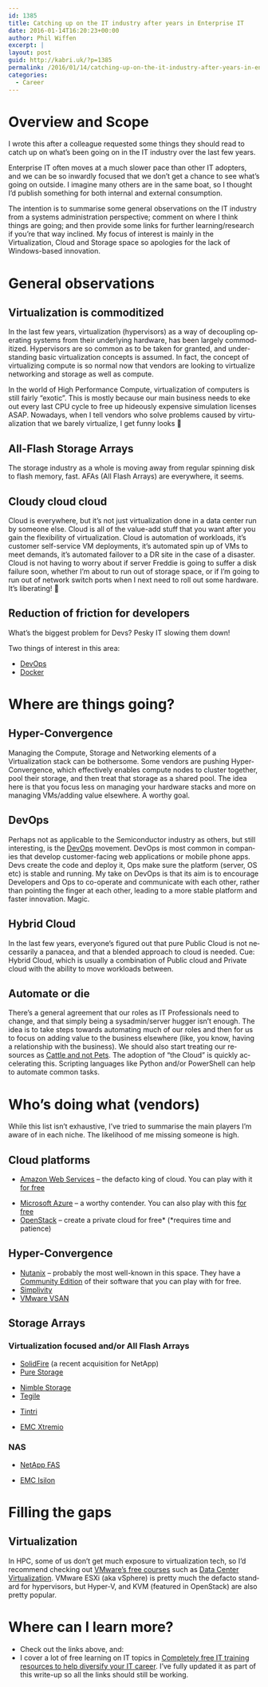 ```yaml
---
id: 1385
title: Catching up on the IT industry after years in Enterprise IT
date: 2016-01-14T16:20:23+00:00
author: Phil Wiffen
excerpt: |
layout: post
guid: http://kabri.uk/?p=1385
permalink: /2016/01/14/catching-up-on-the-it-industry-after-years-in-enterprise-it/
categories:
  - Career
---
```

<h1 lang="en-GB">
  Overview and Scope
</h1>

<p lang="en-GB">
  I wrote this after a colleague requested some things they should read to catch up on what&#8217;s been going on in the IT industry over the last few years.
</p>

<p lang="en-GB">
  Enterprise IT often moves at a much slower pace than other IT adopters, and we can be so inwardly focused that we don&#8217;t get a chance to see what&#8217;s going on outside. I imagine many others are in the same boat, so I thought I&#8217;d publish something for both internal and external consumption.
</p>

<p lang="en-GB">
  The intention is to summarise some general observations on the IT industry from a systems administration perspective; comment on where I think things are going; and then provide some links for further learning/research if you&#8217;re that way inclined. My focus of interest is mainly in the Virtualization, Cloud and Storage space so apologies for the lack of Windows-based innovation.
</p>

<h1 lang="en-GB">
  General observations
</h1>

<h2 lang="en-GB">
  Virtualization is commoditized
</h2>

<p lang="en-GB">
  In the last few years, virtualization (hypervisors) as a way of decoupling operating systems from their underlying hardware, has been largely commoditized. Hypervisors are so common as to be taken for granted, and understanding basic virtualization concepts is assumed. In fact, the concept of virtualizing compute is so normal now that vendors are looking to virtualize networking and storage as well as compute.
</p>

<p lang="en-GB">
  In the world of High Performance Compute, virtualization of computers is still fairly &#8220;exotic&#8221;. This is mostly because our main business needs to eke out every last CPU cycle to free up hideously expensive simulation licenses ASAP. Nowadays, when I tell vendors who solve problems caused by virtualization that we barely virtualize, I get funny looks 🙂
</p>

<h2 lang="en-GB">
  All-Flash Storage Arrays
</h2>

<p lang="en-GB">
  The storage industry as a whole is moving away from regular spinning disk to flash memory, fast. AFAs (All Flash Arrays) are everywhere, it seems.
</p>

<h2 lang="en-GB">
  Cloudy cloud cloud
</h2>

<p lang="en-GB">
  Cloud is everywhere, but it&#8217;s not just virtualization done in a data center run by someone else. Cloud is all of the value-add stuff that you want after you gain the flexibility of virtualization. Cloud is automation of workloads, it&#8217;s customer self-service VM deployments, it&#8217;s automated spin up of VMs to meet demands, it&#8217;s automated failover to a DR site in the case of a disaster. Cloud is not having to worry about if server Freddie is going to suffer a disk failure soon, whether I&#8217;m about to run out of storage space, or if I&#8217;m going to run out of network switch ports when I next need to roll out some hardware. It&#8217;s liberating! 🙂
</p>

<h2 lang="en-GB">
  Reduction of friction for developers
</h2>

<p lang="en-GB">
  What&#8217;s the biggest problem for Devs? Pesky IT slowing them down!
</p>

<p lang="en-GB">
  Two things of interest in this area:
</p>

<ul type="disc">
  <li lang="en-GB">
    <a href="https://en.wikipedia.org/wiki/DevOps">DevOps</a>
  </li>
  <li lang="en-GB">
    <a href="https://www.docker.com/what-docker">Docker</a>
  </li>
</ul>

<h1 lang="en-GB">
  Where are things going?
</h1>

<h2 lang="en-GB">
  Hyper-Convergence
</h2>

<p lang="en-GB">
  Managing the Compute, Storage and Networking elements of a Virtualization stack can be bothersome. Some vendors are pushing Hyper-Convergence, which effectively enables compute nodes to cluster together, pool their storage, and then treat that storage as a shared pool. The idea here is that you focus less on managing your hardware stacks and more on managing VMs/adding value elsewhere. A worthy goal.
</p>

<h2 lang="en-GB">
  DevOps
</h2>

<p lang="en-GB">
  Perhaps not as applicable to the Semiconductor industry as others, but still interesting, is the <a href="https://en.wikipedia.org/wiki/DevOps">DevOps</a> movement. DevOps is most common in companies that develop customer-facing web applications or mobile phone apps. Devs create the code and deploy it, Ops make sure the platform (server, OS etc) is stable and running. My take on DevOps is that its aim is to encourage Developers and Ops to co-operate and communicate with each other, rather than pointing the finger at each other, leading to a more stable platform and faster innovation. Magic.
</p>

<h2 lang="en-GB">
  Hybrid Cloud
</h2>

<p lang="en-GB">
  In the last few years, everyone&#8217;s figured out that pure Public Cloud is not necessarily a panacea, and that a blended approach to cloud is needed. Cue: Hybrid Cloud, which is usually a combination of Public cloud and Private cloud with the ability to move workloads between.
</p>

<h2 lang="en-GB">
  Automate or die
</h2>

<p lang="en-GB">
  There&#8217;s a general agreement that our roles as IT Professionals need to change, and that simply being a sysadmin/server hugger isn&#8217;t enough. The idea is to take steps towards automating much of our roles and then for us to focus on adding value to the business elsewhere (like, you know, having a relationship with the business). We should also start treating our resources as <a href="http://www.theregister.co.uk/2013/03/18/servers_pets_or_cattle_cern/">Cattle and not Pets</a>. The adoption of &#8220;the Cloud&#8221; is quickly accelerating this. Scripting languages like Python and/or PowerShell can help to automate common tasks.
</p>

<h1 lang="en-GB">
  Who&#8217;s doing what (vendors)
</h1>

<p lang="en-GB">
  While this list isn&#8217;t exhaustive, I&#8217;ve tried to summarise the main players I&#8217;m aware of in each niche. The likelihood of me missing someone is high.
</p>

<h2 lang="en-GB">
  Cloud platforms
</h2>

<ul type="disc">
  <li lang="en-GB">
    <a href="https://aws.amazon.com/">Amazon Web Services</a> &#8211; the defacto king of cloud. You can play with it <a href="https://aws.amazon.com/free/">for free</a>
  </li>
</ul>

<ul type="disc">
  <li lang="en-GB">
    <a href="https://azure.microsoft.com/en-gb/">Microsoft Azure</a> &#8211; a worthy contender. You can also play with this <a href="https://azure.microsoft.com/en-gb/pricing/free-trial/">for free</a>
  </li>
  <li lang="en-GB">
    <a href="https://www.openstack.org/">OpenStack</a> &#8211; create a private cloud for free* (*requires time and patience)
  </li>
</ul>

<h2 lang="en-GB">
  Hyper-Convergence
</h2>

<ul type="disc">
  <li lang="en-GB">
    <a href="http://www.nutanix.com/">Nutanix</a> &#8211; probably the most well-known in this space. They have a <a href="http://www.nutanix.com/products/community-edition/">Community Edition</a> of their software that you can play with for free.
  </li>
  <li lang="en-GB">
    <a href="https://www.simplivity.com/">Simplivity</a>
  </li>
  <li lang="en-GB">
    <a href="http://www.vmware.com/uk/products/virtual-san">VMware VSAN</a>
  </li>
</ul>

<h2 lang="en-GB">
  Storage Arrays
</h2>

<h3 lang="en-GB">
  Virtualization focused and/or All Flash Arrays
</h3>

<ul type="disc">
  <li lang="en-GB">
    <a href="http://www.solidfire.com/">SolidFire</a> (a recent acquisition for NetApp)
  </li>
  <li lang="en-GB">
    <a href="http://www.purestorage.com">Pure Storage</a>
  </li>
</ul>

<ul type="disc">
  <li lang="en-GB">
    <a href="http://www.nimblestorage.com/">Nimble Storage</a>
  </li>
  <li lang="en-GB">
    <a href="http://www.tegile.com/">Tegile</a>
  </li>
</ul>

<ul type="disc">
  <li lang="en-GB">
    <a href="https://www.tintri.com/">Tintri</a>
  </li>
</ul>

<ul type="disc">
  <li lang="en-GB">
    <a href="http://www.emc.com/storage/xtremio/overview.htm">EMC Xtremio</a>
  </li>
</ul>

<h3 lang="en-GB">
  NAS
</h3>

<ul type="disc">
  <li lang="en-GB">
    <a href="http://www.netapp.com/us/products/storage-systems/all-flash-fas/index.aspx">NetApp FAS</a>
  </li>
</ul>

<ul type="disc">
  <li lang="en-GB">
    <a href="http://www.emc.com/en-us/storage/isilon/index.htm">EMC Isilon</a>
  </li>
</ul>

<h1 lang="en-GB">
  Filling the gaps
</h1>

<h2 lang="en-GB">
  Virtualization
</h2>

In HPC, some of us don&#8217;t get much exposure to virtualization tech, so I&#8217;d recommend checking out [VMware&#8217;s free courses](https://mylearn.vmware.com/mgrReg/plan.cfm?plan=33369&ui=www_edu) such as [<span lang="en-US">Data Center Virtualization</span>](http://mylearn.vmware.com/mgrReg/courses.cfm?ui=www_edu&a=det&id_course=260034)<span lang="en-US">. </span><span lang="en-GB">VMware ESXi (aka vSphere) is pretty much the defacto standard for hypervisors, but Hyper-V, and KVM (featured in OpenStack) are also pretty popular.</span>

<h1 lang="en-GB">
  Where can I learn more?
</h1>

<ul type="disc">
  <li lang="en-GB">
    Check out the links above, and:
  </li>
  <li lang="en-GB">
    I cover a lot of free learning on IT topics in <a href="http://kabri.uk/2014/07/13/completely-free-it-training-resources-to-help-diversify-your-it-career/">Completely free IT training resources to help diversify your IT career</a>. I&#8217;ve fully updated it as part of this write-up so all the links should still be working.
  </li>
</ul>